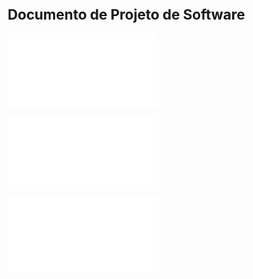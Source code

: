 # Documento de Projeto de Software

![Projeto de Arquitetura](1-1projArquitetura.md)

![Projeto de Dados](1-1projDados.md)

![Projeto de Algoritmos](1-1projAlgoritmos.md)
